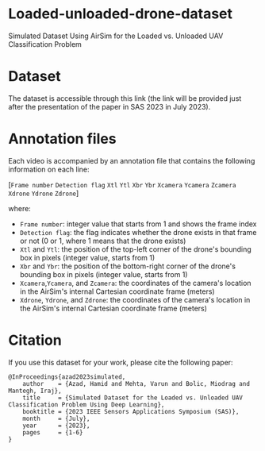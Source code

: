 # Loaded-unloaded-drone-dataset

Simulated Dataset Using AirSim for the Loaded vs. Unloaded UAV Classification Problem

# Dataset
The dataset is accessible through this link (the link will be provided just after the presentation of the paper in SAS 2023 in July 2023).

# Annotation files
Each video is accompanied by an annotation file that contains the following information on each line:

[`Frame number` `Detection flag` `Xtl` `Ytl` `Xbr` `Ybr` `Xcamera` `Ycamera` `Zcamera` `Xdrone` `Ydrone` `Zdrone`]

where:
* `Frame number`: integer value that starts from 1 and shows the frame index
* `Detection flag`: the flag indicates whether the drone exists in that frame or not (0 or 1, where 1 means that the drone exists)
* `Xtl` and `Ytl`: the position of the top-left corner of the drone's bounding box in pixels (integer value, starts from 1)
* `Xbr` and `Ybr`: the position of the bottom-right corner of the drone's bounding box in pixels (integer value, starts from 1)
* `Xcamera`,`Ycamera`, and `Zcamera`: the coordinates of the camera's location in the AirSim's internal Cartesian coordinate frame (meters)
* `Xdrone`, `Ydrone`, and `Zdrone`: the coordinates of the camera's location in the AirSim's internal Cartesian coordinate frame (meters)



# Citation
If you use this dataset for your work, please cite the following paper:
```
@InProceedings{azad2023simulated,
    author    = {Azad, Hamid and Mehta, Varun and Bolic, Miodrag and Mantegh, Iraj},
    title     = {Simulated Dataset for the Loaded vs. Unloaded UAV Classification Problem Using Deep Learning},
    booktitle = {2023 IEEE Sensors Applications Symposium (SAS)},
    month     = {July},
    year      = {2023},
    pages     = {1-6}
}
``` 


